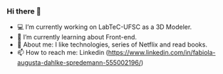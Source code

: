 ### Hi there 👋

- :computer: I’m currently working on LabTeC-UFSC as a 3D Modeler.
- :closed_book: I’m currently learning about Front-end.
- 💬 About me: I like technologies, series of Netflix and read books.
- 📫 How to reach me: Linkedin (https://www.linkedin.com/in/fabiola-augusta-dahlke-spredemann-555002196/)

